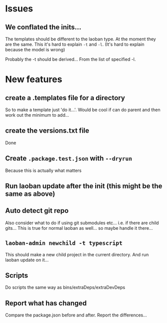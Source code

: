 
# Issues

## We conflated the inits... 

The templates should be different to the laoban type. At the moment they are the same. This it's hard to explain `-t` and `-l`. 
(It's hard to explain because the model is wrong)

Probably the -t should be derived... From the list of specified -l. 

# New features

## create a .templates file for a directory

So to make a template just 'do it...'.
Would be cool if can do parent and then work out the minimum to add...

## create the versions.txt file
Done


## Create `.package.test.json` with `--dryrun`

Because this is actually what matters

## Run laoban update after the init (this might be the same as above) 

## Auto detect git repo 

Also consider what to do if using git submodules etc... i.e. if there are child gits...
This is true for normal laoban as well... so maybe handle it there... 

## `laoban-admin newchild -t typescript`

This should make a new child project in the current directory. 
And run laoban update on it...

## Scripts

Do scripts the same way as bins/extraDeps/extraDevDeps

## Report what has changed

Compare the package.json before and after. Report the differences...

